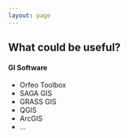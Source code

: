 ```yaml
---
layout: page
---
```


## What could be useful?
#### GI Software

* Orfeo Toolbox
* SAGA GIS
* GRASS GIS
* QGIS
* ArcGIS
* ...
